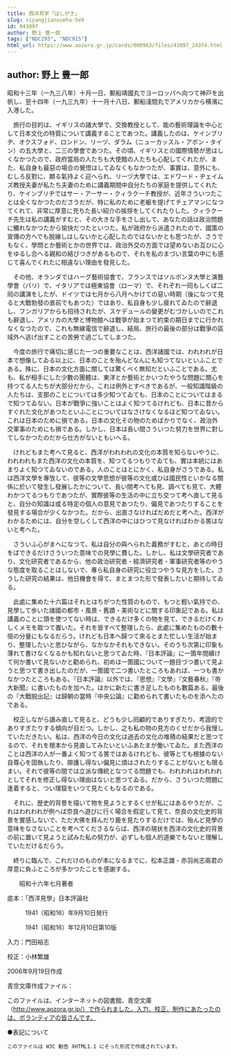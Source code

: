 ```yaml
---
title: 西洋見学「はしがき」
slug: xiyangjianxueha-5e9
id: 043097
author: 野上 豊一郎
tags: ["NDC293", "NDC915"]
html_url: https://www.aozora.gr.jp/cards/000963/files/43097_24374.html
---
```


## author: 野上 豊一郎

昭和十三年（一九三八年）十月一日、郵船靖國丸でヨーロッパへ向つて神戸を出帆し、翌十四年（一九三九年）十一月十八日、郵船淺間丸でアメリカから横濱に入港した。

　旅行の目的は、イギリスの諸大學で、交換教授として、能の藝術理論を中心として日本文化の特質について講義することであつた。講義したのは、ケインブリヂ、オクスフォド、ロンドン、リーヅ、ダラム（ニューカッスル・アポン・タイン）の五大學と、二三の學會であつた。その頃、イギリスとの國際情勢が思はしくなかつたので、政府當局の人たちも大使館の人たちも心配してくれたが、また、私自身も最惡の場合の覺悟はしてゐなくもなかつたが、事實は、意外にも、むしろ反對に、頗る氣持よく迎へられ、リーヅ大學では、エドワード・ヂェイムズ教授夫妻が私たち夫妻のために講義期間中自分たちの家庭を提供してくれたり、ケインブリヂではサー・アーサー・クィラクーチ教授が、近年さういつたことは全くなかつたのださうだが、特に私のために老躯を提げてチェアマンになつてくれて、非常に厚意に充ちた長い紹介の挨拶をしてくれたりした。クィラクーチ先生は私の講義がすむと、その大きな手をさし出して、あなたの話は政治問題に觸れなかつたから愉快だつたといつた。私が政府から派遣されたので、國策の宣傳の方へでも脱線しはしないかと心配したのではないかとも思つたが、さうでもなく、學問とか藝術とかの世界では、政治外交の方面では望めないお互ひに心をゆるし合へる親和の結びつきがあるもので、それを私のまづい言葉の中にも感じて喜んでくれたに相違ない理由を發見した。

　その他、オランダではハーグ藝術協會で、フランスではソルボンヌ大學と演藝學會（パリ）で、イタリアでは極東協會（ローマ）で、それぞれ一囘もしくば二囘の講演をしたが、ドイツでは七月から八月へかけての惡い時期（後になつて見ると大戰勃發の直前でもあつた）ではあり、私自身も少し疲れてゐたので辭退し、フンガリアからも招待されたが、スケデュールの變更がむづかしいのでこれも辭退し、アメリカの大學と博物館へは戰爭が始まつて約束の期日までに行かれなくなつたので、これも無線電信で辭退し、結局、旅行の最後の部分は戰爭の區域外へ逃げ出すことの苦勞で過ごしてしまつた。

　今度の旅行で痛切に感じた一つの重要なことは、西洋諸國では、われわれが日本で想像してゐる以上に、日本のことを殆んどなんにも知つてないといふことである。殊に、日本の文化方面に關しては驚くべく無知だといふことである。尤も、私が相手にした少數の團體は、東洋とか藝術とかいつたやうな問題に關心を持つてる人たちが大部分だから、これは例外とすべきであるが、一般知識階級の人たちは、支那のことについては多少知つてゐても、日本のことについてはまるで知つてゐない。日本が戰爭に強いことはよく知つてるけれども、日本に昔からすぐれた文化があつたといふことについてはなさけなくなるほど知つてゐない。これは日本のために損である。日本の文化その物のためばかりでなく、政治外交軍事のためにも損である。しかし、日本は長い間さういつた努力を世界に對してしなかつたのだから仕方がないともいへる。

　けれどもまた考へて見ると、西洋がわれわれの文化の本質を知らないやうに、われわれもまた西洋の文化の本質を、知つてるつもりでゐても、實は本統にはあまりよく知つてゐないのである。人のことはとにかく、私自身がさうである。私は西洋文學を專攷して、彼等の文學思想が彼等の文化或ひは國民性といかなる關係に於いて發生し發展したかについて、長い間考へても見、調べても見て、大體わかつてるつもりであつたが、實際彼等の生活の中に立ち交つて考へ直して見ると、自分の知識は或る特定の個人の意見であつたり、偏見であつたりすることを發見する場合が少くなかつた。だから、出直さなければだめだと考へた。西洋がわかるためには、自分を空しくして西洋の中にはひつて見なければわかる筈はないと考へた。

　さういふ心がまへになつて、私は自分の與へられた義務がすむと、あとの時日をばできるだけさういつた意味での見學に費した。しかし、私は文學研究者であり、文化研究者であるから、他の政治研究者・經濟研究者・軍事研究者等のやうな態度を取ることはしないで、專ら私自身の研究に役立つやうな見方をした。さうした研究の結果は、他日機會を得て、まとまつた形で發表したいと期待してゐる。

　此處に集めた十六篇はそれとはちがつた性質のもので、もつと輕い氣持での、見學して歩いた諸國の都市・風景・舊蹟・美術などに關する印象記である。私は講義のことに頭を使つてない時は、できるだけ多くの物を見て、できるだけくわしくメモを取つて置いた。それを皆すべて整理したら、此處に集めたものの數十倍の分量にもなるだらう。けれども日本へ歸つて來るとまた忙しい生活が始まり、整理したいと思ひながら、なかなかそれもできない。そのうち次第に印象も薄れて書けなくなるかも知れないと思つてゐた時、『日本評論』に一箇年間續けて何か書いて見ないかと勸められ、初めは一箇國について一題目づつ書いて見ようと思つて書き出したのだが、一箇國で二つ書いたところもあれば、一つも書かなかつたところもある。『日本評論』以外では、『思想』『文學』『文藝春秋』『帝大新聞』に書いたものを加へた。ほかに新たに書き足したものも數篇ある。最後の『大戰脱出記』は歸朝の當時『中央公論』に勸められて書いたものを添へたのである。

　校正しながら讀み直して見ると、どうも少し囘顧的でありすぎたり、考證的でありすぎたりする傾向が目だつ。しかし、之も私の物の見方のくせだから我慢していただきたい。私は、西洋の今日の文化は過去の文化の堆積の結果だと思つてるので、それを根本から見直してみたいといふあたまが働いてゐた。また西洋のことは西洋の人が一番よく知つてる筈ではあるけれども、彼等とても根據のない自尊心を固執したり、辯護し得ない偏見に煩はされたりすることがないとも限るまい。それで彼等の間では立派な傳統となつてる問題でも、われわれはわれわれとしてそれを修正し得ない理由はないと思つてゐる。だから、さういつた問題に逢着すると、つい理窟をいつて見たくもなるのである。

　それに、歴史的背景を描いて物を見ようとするくせが私にはあるやうだが、これはわれわれが例へば奈良へ遊びに行く場合を假定して見て、奈良の文化史的背景を實感しないで、ただ大佛を拜んだり鹿を見たりするだけでは、殆んど見學の意味をなさないことを考へてくださるならば、西洋の現状を西洋の文化史的背景の前に置いて見ようと試みた私の努力が、必ずしも個人的道樂でもないと理解していただけるだらう。

　終りに臨んで、これだけのものが本になるまでに、松本正雄・赤羽尚志兩君の厚意に負ふところが多かつたことを感謝する。



　　昭和十六年七月著者













底本：「西洋見學」日本評論社


　　　1941（昭和16）年9月10日発行

　　　1941（昭和16）年12月10日第10版

入力：門田裕志

校正：小林繁雄

2006年9月19日作成

青空文庫作成ファイル：

このファイルは、インターネットの図書館、青空文庫（http://www.aozora.gr.jp/）で作られました。入力、校正、制作にあたったのは、ボランティアの皆さんです。











●表記について


	このファイルは W3C 勧告 XHTML1.1 にそった形式で作成されています。